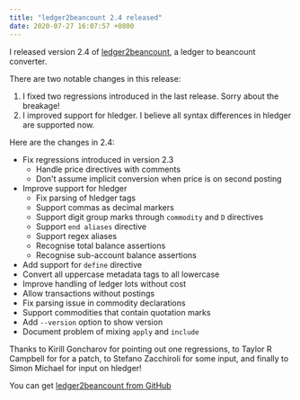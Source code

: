 ```yaml
---
title: "ledger2beancount 2.4 released"
date: 2020-07-27 16:07:57 +0800
---
```


I released version 2.4 of [ledger2beancount](https://github.com/beancount/ledger2beancount), a ledger to beancount converter.

There are two notable changes in this release:

1. I fixed two regressions introduced in the last release.  Sorry about the breakage!
2. I improved support for hledger.  I believe all syntax differences in hledger are supported now.

Here are the changes in 2.4:

* Fix regressions introduced in version 2.3
    * Handle price directives with comments
    * Don't assume implicit conversion when price is on second posting
* Improve support for hledger
    * Fix parsing of hledger tags
    * Support commas as decimal markers
    * Support digit group marks through `commodity` and `D` directives
    * Support `end aliases` directive
    * Support regex aliases
    * Recognise total balance assertions
    * Recognise sub-account balance assertions
* Add support for `define` directive
* Convert all uppercase metadata tags to all lowercase
* Improve handling of ledger lots without cost
* Allow transactions without postings
* Fix parsing issue in commodity declarations
* Support commodities that contain quotation marks
* Add `--version` option to show version
* Document problem of mixing `apply` and `include`

Thanks to Kirill Goncharov for pointing out one regressions, to Taylor R Campbell for for a patch, to Stefano Zacchiroli for some input, and finally to Simon Michael for input on hledger!

You can get [ledger2beancount from GitHub](https://github.com/beancount/ledger2beancount)
